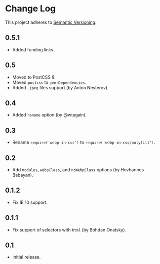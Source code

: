 # Change Log
This project adheres to [Semantic Versioning](http://semver.org/).

## 0.5.1
* Added funding links.

## 0.5
* Moved to PostCSS 8.
* Moved `postcss` to `peerDependencies`.
* Added `.jpeg` files support (by Anton Nesterov).

## 0.4
* Added `rename` option (by @wtagain).

## 0.3
* Rename `require('webp-in-css')` to `require('webp-in-css/polyfill')`.

## 0.2
* Add `modules`, `webpClass`, and `noWebpClass` options (by Hovhannes Babayan).

## 0.1.2
* Fix IE 10 support.

## 0.1.1
* Fix support of selectors with `html` (by Bohdan Onatsky).

## 0.1
* Initial release.
